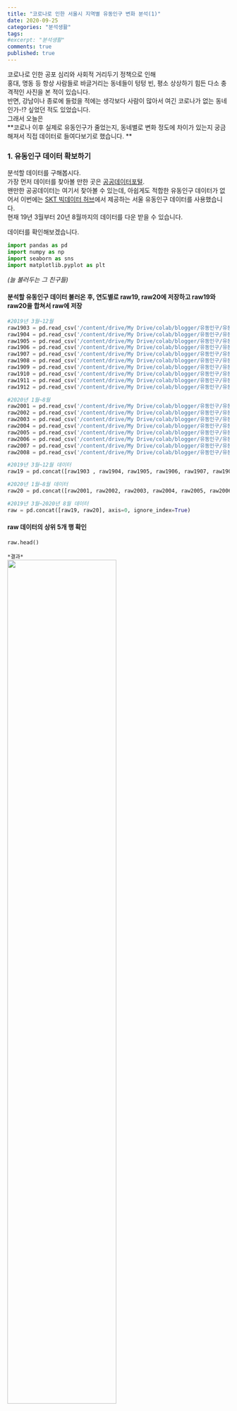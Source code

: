 ```yaml
---
title: "코로나로 인한 서울시 지역별 유동인구 변화 분석(1)"
date: 2020-09-25
categories: "분석생활"
tags: 
#excerpt: "분석생활"
comments: true
published: true
---
```


코로나로 인한 공포 심리와 사회적 거리두기 정책으로 인해  
홍대, 명동 등 항상 사람들로 바글거리는 동네들이 텅텅 빈, 평소 상상하기 힘든 다소 충격적인 사진을 본 적이 있습니다.  
반면, 강남이나 종로에 들렀을 적에는 생각보다 사람이 많아서 여긴 코로나가 없는 동네인가-!? 싶었던 적도 있었습니다.  
그래서 오늘은    
**코로나 이후 실제로 유동인구가 줄었는지, 동네별로 변화 정도에 차이가 있는지 궁금해져서 직접 데이터로 들여다보기로 했습니다. **  
  
  
### 1. 유동인구 데이터 확보하기
분석할 데이터를 구해봅시다.  
가장 먼저 데이터를 찾아볼 만한 곳은 [공공데이터포털](https://www.data.go.kr/).  
왠만한 공공데이터는 여기서 찾아볼 수 있는데, 아쉽게도 적합한 유동인구 데이터가 없어서 이번에는 [SKT 빅데이터 허브](https://www.bigdatahub.co.kr/product/list.do?menu_id=1000157)에서 제공하는 서울 유동인구 데이터를 사용했습니다.  
현재 19년 3월부터 20년 8월까지의 데이터를 다운 받을 수 있습니다.    
  
데이터를 확인해보겠습니다.  

```python
import pandas as pd
import numpy as np
import seaborn as sns
import matplotlib.pyplot as plt
```
_(늘 불러두는 그 친구들)_  
  

#### 분석할 유동인구 데이터 불러온 후, 연도별로 raw19, raw20에 저장하고 raw19와 raw20을 합쳐서 raw에 저장  

```python
#2019년 3월~12월
raw1903 = pd.read_csv('/content/drive/My Drive/colab/blogger/유동인구/유동인구_1903.csv')
raw1904 = pd.read_csv('/content/drive/My Drive/colab/blogger/유동인구/유동인구_1904.csv')
raw1905 = pd.read_csv('/content/drive/My Drive/colab/blogger/유동인구/유동인구_1905.csv')
raw1906 = pd.read_csv('/content/drive/My Drive/colab/blogger/유동인구/유동인구_1906.csv')
raw1907 = pd.read_csv('/content/drive/My Drive/colab/blogger/유동인구/유동인구_1907.csv')
raw1908 = pd.read_csv('/content/drive/My Drive/colab/blogger/유동인구/유동인구_1908.csv')
raw1909 = pd.read_csv('/content/drive/My Drive/colab/blogger/유동인구/유동인구_1909.csv')
raw1910 = pd.read_csv('/content/drive/My Drive/colab/blogger/유동인구/유동인구_1910.csv')
raw1911 = pd.read_csv('/content/drive/My Drive/colab/blogger/유동인구/유동인구_1911.csv')
raw1912 = pd.read_csv('/content/drive/My Drive/colab/blogger/유동인구/유동인구_1912.csv')

#2020년 1월~8월
raw2001 = pd.read_csv('/content/drive/My Drive/colab/blogger/유동인구/유동인구_2001.csv')
raw2002 = pd.read_csv('/content/drive/My Drive/colab/blogger/유동인구/유동인구_2002.csv')
raw2003 = pd.read_csv('/content/drive/My Drive/colab/blogger/유동인구/유동인구_2003.csv')
raw2004 = pd.read_csv('/content/drive/My Drive/colab/blogger/유동인구/유동인구_2004.csv')
raw2005 = pd.read_csv('/content/drive/My Drive/colab/blogger/유동인구/유동인구_2005.csv')
raw2006 = pd.read_csv('/content/drive/My Drive/colab/blogger/유동인구/유동인구_2006.csv')
raw2007 = pd.read_csv('/content/drive/My Drive/colab/blogger/유동인구/유동인구_2007.csv')
raw2008 = pd.read_csv('/content/drive/My Drive/colab/blogger/유동인구/유동인구_2008.csv')
```
  
```python
#2019년 3월~12월 데이터
raw19 = pd.concat([raw1903 , raw1904, raw1905, raw1906, raw1907, raw1908, raw1909, raw1910, raw1911, raw1912], axis=0, ignore_index=True)

#2020년 1월~8월 데이터
raw20 = pd.concat([raw2001, raw2002, raw2003, raw2004, raw2005, raw2006, raw2007, raw2008], axis=0, ignore_index=True)

#2019년 3월~2020년 8월 데이터
raw = pd.concat([raw19, raw20], axis=0, ignore_index=True)
```

#### raw 데이터의 상위 5개 행 확인  
```python
raw.head()
```

`*결과*`  
<img src = "https://user-images.githubusercontent.com/50826051/95011004-75580400-0668-11eb-8a47-d4942139dcb3.png" width ="70%">  
  
  
#### info() 함수로 raw 데이터 정보 확인  
```python
raw.info()
```  
  
`*결과*`  
```
<class 'pandas.core.frame.DataFrame'>
RangeIndex: 3939900 entries, 0 to 3939899
Data columns (total 7 columns):
 #   Column      Dtype 
---  ------      ----- 
 0   일자          int64 
 1   시간(1시간단위)   int64 
 2   연령대(10세단위)  int64 
 3   성별          object
 4   시           object
 5   군구          object
 6   유동인구수       int64 
dtypes: int64(4), object(3)
memory usage: 210.4+ MB
```
  
데이터를 슬- 보아하니,   
- _'일자' 데이터 타입이 int64이고,_  
- _유동인구가 한 날짜에 대해 '시간대' * ' 연령대' * '성별' * '군구' 로 세분화_  
되어있는 것을 확인할 수 있었습니다.    

#### '일자' 컬럼 데이터 타입 바꾸기  
유동인구 추이를 그래프로 나타낼 때, x축으로 사용할 '일자'데이터가 datetime 타입이여야 예쁘게 그려지므로,  
'int64' 타입을 'datetime64' 타입으로 변경했다.    
```python
raw19.일자 = pd.to_datetime(raw19.일자, format='%Y%m%d')
raw20.일자 = pd.to_datetime(raw20.일자, format='%Y%m%d')
raw.일자 = pd.to_datetime(raw.일자, format='%Y%m%d')

# 데이터 타입이 잘 변경되었는지 확인
raw.info()
```  
`*결과*`  
```
<class 'pandas.core.frame.DataFrame'>
RangeIndex: 3939900 entries, 0 to 3939899
Data columns (total 7 columns):
 #   Column      Dtype         
---  ------      -----         
 0   일자          datetime64[ns]
 1   시간(1시간단위)   int64         
 2   연령대(10세단위)  int64         
 3   성별          object        
 4   시           object        
 5   군구          object        
 6   유동인구수       int64         
dtypes: datetime64[ns](1), int64(3), object(3)
memory usage: 210.4+ MB
```  
  
저는 이번 분석에서 지역별 일일 총 유동인구 추이만 분석해보기로 하고  
'시간대', '연령대', '성별'로 세분화되어있는 유동인구를 '일일 총 유동인구' 하나로 합칩니다.  
  
```python
# 각 행정구별로 시간대, 연령대, 성별 구분 없이 일일 총유동인구수로 나타내기  
temp19 = raw19.groupby(by=['일자', '군구']).sum()
temp20 = raw20.groupby(by=['일자', '군구']).sum()
temp = raw.groupby(by=['일자', '군구']).sum()

# 시간, 연령대 컬럼 제외하기
raw19 = temp19[['유동인구수']].reset_index()
raw20 = temp20[['유동인구수']].reset_index()
raw = temp[['유동인구수']].reset_index()

raw.head()
```
  
`*결과*`  
<img src = "https://user-images.githubusercontent.com/50826051/95011188-e0eea100-0669-11eb-9ced-129843df3c89.png" width="70%">  
  
  
#### '군구' 컬럼에 몇 가지 행정구가 있는 지 확인  
```python
print(raw.군구.unique())

len(raw.군구.unique())
```  
  
`*결과*`  
```
['양천구' '종로구' '중랑구' '강동구' '성동구' '송파구' '영등포구' '노원구' '금천구' '도봉구' '서대문구' '구로구'
 '동대문구' '중구' '관악구' '강북구' '성북구' '광진구' '마포구' '서초구' '은평구' '강서구' '용산구' '강남구'
 '동작구']
25
```
  
  
### 2. 유동인구 변화 추이 확인하기   
그래프 시각화를 통해 '군구'별로 유동인구가 어떻게 변화해왔는지 살펴봅니다  
```python
plt.figure(figsize=(20,5))
sns.lineplot(x='일자', y='유동인구수', data=raw, hue='군구')
```  

`*결과*`  
<img src = "https://user-images.githubusercontent.com/50826051/95011234-404cb100-066a-11eb-9184-c7129630a7b4.png" width="70%">  


25개 행정구 데이터가 한번에 그려지니 어지러운 느낌이 듭니다. @.@  
하지만 큰 맥락에서, 모든 행정구가 주기적으로 감소/증가를 반복하는 것을 알 수 있고,   
유동인구가 급감, 급증하는 특정 날짜들이 보입니다.  

군구별로 개별 그래프를 그려보겠습니다.  
```python
sns.relplot(x='일자', y='유동인구수', data=raw, kind='line', hue='군구', col='군구', col_wrap=3)
```  
  
`*결과*`  
<img src = "https://user-images.githubusercontent.com/50826051/95011278-77bb5d80-066a-11eb-8734-4061a7e2e260.png" width="70%">  
  
X축이 일자, Y축이 유동인구수인데,  
* y축의 높이로 유동인구 규모를 파악할 수 있습니다.  
👉 강남구, 송파구가 평소 유동인구가 많은 편  
* 그래프의 두께로 유동인구 변화 폭을 파악할 수 있습니다다.  
👉 강남구, 서초구, 영등포구, 종로구, 중구가 증감폭이 큼 👉 출퇴근이 많은 사무지역?  
  
  
이번에는 2020년의 유동인구 변화 추이를 살펴봅니다.  
```python
plt.figure(figsize=(20,5))
plt.title('20년도')
sns.lineplot(x='일자', y='유동인구수', data=raw20, hue='군구')
```
  
`*결과*`  
<img src = "https://user-images.githubusercontent.com/50826051/95011529-4479ce00-066c-11eb-9244-13deda9694d5.png" width = "70%">  
  
  
1월 말 쯤 대부분의 행정구에서 유동인구가 급감한 시기가 있고,  
2월 말 쯤 대부분의 행정구에서 유동인구가 급증한 날이 있습니다.  
(이 외에도 3월 초중순, 5월 초, 5월 말 등 몇몇 눈에 띄는 곳들이 있습니다.)  
  
정확한 날짜를 알아보겠습니다.  

#### 1월 말 유동인구가 급감한 날짜 (강남구를 대표로 확인)  
```python
# 1월 데이터만 추출
a = raw20[raw20.일자.isin(pd.date_range('2020-01-01', '2020-01-31'))]

# '강남구'데이터만 추출
gangnam = a[a.군구 == '강남구']

# 그래프로 나타내기
plt.figure(figsize=(20,3))
sns.lineplot(x='일자', y='유동인구수', data=gangnam)
```  
  
`*결과*`  
<img src = "https://user-images.githubusercontent.com/50826051/95011326-d54faa00-066a-11eb-8c24-4b8703afede2.png" width="70%">  
  
1월 25일에 가장 유동인구가 적었던 것을 알 수 있었습니다. (1월 25일은 설 명절이었고, 코로나 이슈가 붉어지기 시작한 때이다_!)  
  
  
#### 2월에 유동인구수가 급증한 날짜  
내가 가진 데이터의 전체 기간 중 유동인구수가 최대인 날이므로, max함수를 사용해서 알아보았습니다.  
```python
raw.max()

# 유동인구수가 max인 날짜 알아보기
raw[raw.유동인구수 == 23917450]
```  
`*결과*`  
<img src = "https://user-images.githubusercontent.com/50826051/95011367-265f9e00-066b-11eb-9d5b-bc4a296fd7c4.png" width="50%">  
2월 23일이 유동인구가 급증한 날이었습니다.  
제 기억으로는 우리나라에서 코로나 공포가 점점 심화?되는 시기인데,, 위키피디아에 검색해봐도 코로나 외에는 특이점이 보이지 않았습니다. 👀  
  
<img src = "https://user-images.githubusercontent.com/50826051/95011380-3ecfb880-066b-11eb-8e30-654a953b2a4d.png" width="70%">  
  
네이버 검색어 트랜드를 통해서도 2월 23일 전후로 '코로나' 검색이 급증한 것을 볼 수 있었습니다.   
아무래도 코로나와 관련이 있어 보이고, 코로나 때문이라면 유동인구가 줄어들 것만 같은데, 급증한 이유가 뭘까...?고민하던 찰나, 당시 마스크 대란이 있었던 것이 생각났습니다.  
네이버 검색어 트랜드에 '마스크'도 추가해서 그래프를 보았습니다.   
  
<img src = "https://user-images.githubusercontent.com/50826051/95011397-5e66e100-066b-11eb-978d-d5f863ae4840.png" width="70%">  
  
'마스크' 또한 '코로나'와 같이 동일한 기간에 검색량이 pick였던 것을 확인할 수 있었습니다.  
마스크를 구하기 위해 거리로 나온 사람들의 데이터가 반영된 것이 아닐지..? 유추해볼 수 있을 것 같습니다.  
  
  
  
하지만 초기 예상과 달리, 코로나로 인해 장기적으로 평균 유동인구 수가 줄어들어 보이지는 않았습니다.  
  
다음 스탭으로  
 1) 동기간 19년 유동인구 데이터와 비교해본다(비교군을 만든다)  
 2) 시간대별 유동인구로 세분화해서 데이터를 살펴본다  
 3) 행정구를 행정동 단위로 세분화해서 데이터를 살펴본다  
이 세 가지를 고려하면 유동인구 변화를 좀 더 면밀히 살펴볼 수 있을 것 같습니다!  
  
To be continue...  
  
  






